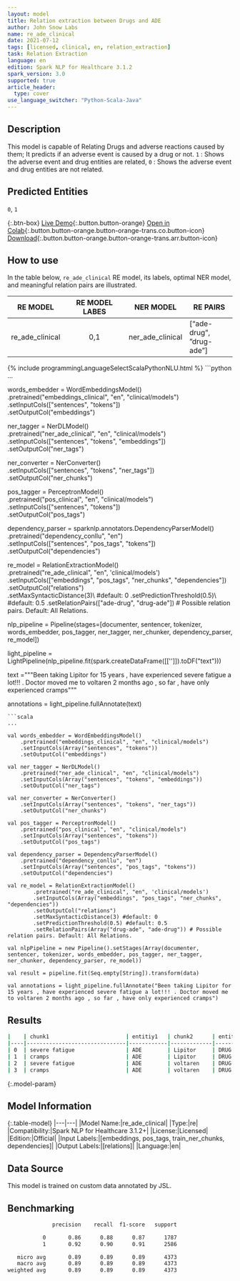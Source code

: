```yaml
---
layout: model
title: Relation extraction between Drugs and ADE
author: John Snow Labs
name: re_ade_clinical
date: 2021-07-12
tags: [licensed, clinical, en, relation_extraction]
task: Relation Extraction
language: en
edition: Spark NLP for Healthcare 3.1.2
spark_version: 3.0
supported: true
article_header:
  type: cover
use_language_switcher: "Python-Scala-Java"
---
```


## Description

This model is capable of Relating Drugs and adverse reactions caused by them; It predicts if an adverse event is caused by a drug or not. `1` : Shows the adverse event and drug entities are related, `0` : Shows the adverse event and drug entities are not related.

## Predicted Entities

`0`, `1`

{:.btn-box}
[Live Demo](https://nlp.johnsnowlabs.com/demo){:.button.button-orange}
[Open in Colab](https://colab.research.google.com/github/JohnSnowLabs/spark-nlp-workshop/blob/master/tutorials/Certification_Trainings/Healthcare/10.Clinical_Relation_Extraction.ipynb){:.button.button-orange.button-orange-trans.co.button-icon}
[Download](https://s3.amazonaws.com/auxdata.johnsnowlabs.com/clinical/models/re_ade_clinical_en_3.1.2_3.0_1626104637779.zip){:.button.button-orange.button-orange-trans.arr.button-icon}

## How to use


In the table below, `re_ade_clinical` RE model, its labels, optimal NER model, and meaningful relation pairs are illustrated.

|     RE MODEL    | RE MODEL LABES |     NER MODEL    | RE PAIRS                     |
|:---------------:|:--------------:|:----------------:|------------------------------|
| re_ade_clinical |       0,1      | ner_ade_clinical | [“ade-drug”,<br> ”drug-ade”] |



<div class="tabs-box" markdown="1">
{% include programmingLanguageSelectScalaPythonNLU.html %}
```python
...

words_embedder = WordEmbeddingsModel() \
    .pretrained("embeddings_clinical", "en", "clinical/models") \
    .setInputCols(["sentences", "tokens"]) \
    .setOutputCol("embeddings")

ner_tagger = NerDLModel() \
    .pretrained("ner_ade_clinical", "en", "clinical/models") \
    .setInputCols(["sentences", "tokens", "embeddings"]) \
    .setOutputCol("ner_tags")

ner_converter = NerConverter() \
    .setInputCols(["sentences", "tokens", "ner_tags"]) \
    .setOutputCol("ner_chunks")

pos_tagger = PerceptronModel()\
    .pretrained("pos_clinical", "en", "clinical/models") \
    .setInputCols(["sentences", "tokens"])\
    .setOutputCol("pos_tags")
    
dependency_parser = sparknlp.annotators.DependencyParserModel()\
    .pretrained("dependency_conllu", "en")\
    .setInputCols(["sentences", "pos_tags", "tokens"])\
    .setOutputCol("dependencies")

re_model = RelationExtractionModel()\
        .pretrained("re_ade_clinical", "en", 'clinical/models')\
        .setInputCols(["embeddings", "pos_tags", "ner_chunks", "dependencies"])\
        .setOutputCol("relations")\
        .setMaxSyntacticDistance(3)\ #default: 0 
        .setPredictionThreshold(0.5)\ #default: 0.5 
        .setRelationPairs(["ade-drug", "drug-ade"]) # Possible relation pairs. Default: All Relations.

nlp_pipeline = Pipeline(stages=[documenter, sentencer, tokenizer, words_embedder, pos_tagger, ner_tagger, ner_chunker, dependency_parser, re_model])

light_pipeline = LightPipeline(nlp_pipeline.fit(spark.createDataFrame([['']]).toDF("text")))

text ="""Been taking Lipitor for 15 years , have experienced severe fatigue a lot!!! . Doctor moved me to voltaren 2 months ago , so far , have only experienced cramps"""

annotations = light_pipeline.fullAnnotate(text)


```
```scala
...

val words_embedder = WordEmbeddingsModel()
    .pretrained("embeddings_clinical", "en", "clinical/models")
    .setInputCols(Array("sentences", "tokens"))
    .setOutputCol("embeddings")

val ner_tagger = NerDLModel()
    .pretrained("ner_ade_clinical", "en", "clinical/models")
    .setInputCols(Array("sentences", "tokens", "embeddings"))
    .setOutputCol("ner_tags")

val ner_converter = NerConverter()
    .setInputCols(Array("sentences", "tokens", "ner_tags"))
    .setOutputCol("ner_chunks")

val pos_tagger = PerceptronModel()
    .pretrained("pos_clinical", "en", "clinical/models")
    .setInputCols(Array("sentences", "tokens"))
    .setOutputCol("pos_tags")

val dependency_parser = DependencyParserModel()
    .pretrained("dependency_conllu", "en")
    .setInputCols(Array("sentences", "pos_tags", "tokens"))
    .setOutputCol("dependencies")

val re_model = RelationExtractionModel()
        .pretrained("re_ade_clinical", "en", 'clinical/models')
        .setInputCols(Array("embeddings", "pos_tags", "ner_chunks", "dependencies"))
        .setOutputCol("relations")
        .setMaxSyntacticDistance(3) #default: 0 
        .setPredictionThreshold(0.5) #default: 0.5 
        .setRelationPairs(Array("drug-ade", "ade-drug")) # Possible relation pairs. Default: All Relations.

val nlpPipeline = new Pipeline().setStages(Array(documenter, sentencer, tokenizer, words_embedder, pos_tagger, ner_tagger, ner_chunker, dependency_parser, re_model))

val result = pipeline.fit(Seq.empty[String]).transform(data)

val annotations = light_pipeline.fullAnnotate("Been taking Lipitor for 15 years , have experienced severe fatigue a lot!!! . Doctor moved me to voltaren 2 months ago , so far , have only experienced cramps")
```
</div>

## Results

```bash
|    | chunk1                        | entitiy1   | chunk2      | entity2 | relation |
|----|-------------------------------|------------|-------------|---------|----------|
| 0  | severe fatigue                | ADE        | Lipitor     | DRUG    |        1 |
| 1  | cramps                        | ADE        | Lipitor     | DRUG    |        0 |
| 2  | severe fatigue                | ADE        | voltaren    | DRUG    |        0 |
| 3  | cramps                        | ADE        | voltaren    | DRUG    |        1 |
```

{:.model-param}
## Model Information

{:.table-model}
|---|---|
|Model Name:|re_ade_clinical|
|Type:|re|
|Compatibility:|Spark NLP for Healthcare 3.1.2+|
|License:|Licensed|
|Edition:|Official|
|Input Labels:|[embeddings, pos_tags, train_ner_chunks, dependencies]|
|Output Labels:|[relations]|
|Language:|en|

## Data Source

This model is trained on custom data annotated by JSL.

## Benchmarking

```bash
              precision    recall  f1-score   support

           0       0.86      0.88      0.87      1787
           1       0.92      0.90      0.91      2586

   micro avg       0.89      0.89      0.89      4373
   macro avg       0.89      0.89      0.89      4373
weighted avg       0.89      0.89      0.89      4373

```